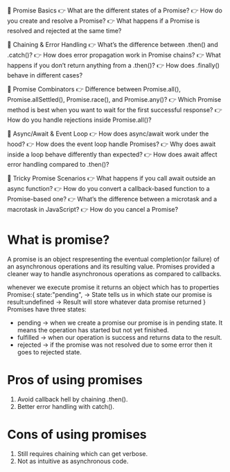 🔹 Promise Basics
👉 What are the different states of a Promise?
👉 How do you create and resolve a Promise?
👉 What happens if a Promise is resolved and rejected at the same time?

🔹 Chaining & Error Handling
👉 What’s the difference between .then() and .catch()?
👉 How does error propagation work in Promise chains?
👉 What happens if you don’t return anything from a .then()?
👉 How does .finally() behave in different cases?

🔹 Promise Combinators
👉 Difference between Promise.all(), Promise.allSettled(), Promise.race(), and Promise.any()?
👉 Which Promise method is best when you want to wait for the first successful response?
👉 How do you handle rejections inside Promise.all()?

🔹 Async/Await & Event Loop
👉 How does async/await work under the hood?
👉 How does the event loop handle Promises?
👉 Why does await inside a loop behave differently than expected?
👉 How does await affect error handling compared to .then()?

🔹 Tricky Promise Scenarios
👉 What happens if you call await outside an async function?
👉 How do you convert a callback-based function to a Promise-based one?
👉 What’s the difference between a microtask and a macrotask in JavaScript?
👉 How do you cancel a Promise?

# What is promise?

A promise is an object respresenting the eventual completion(or failure) of an asynchronous operations and its resulting value. Promises provided a cleaner way to handle asynchronous operations as compared to callbacks.

whenever we execute promise it returns an object which has to properties
Promise:{
state:"pending", -> State tells us in which state our promise is
result:undefined -> Result will store whatever data promise returned
}
Promises have three states:

- pending -> when we create a promise our promise is in pending state. It means the operation has started but not yet finished.
- fulfilled -> when our operation is success and returns data to the result.
- rejected -> if the promise was not resolved due to some error then it goes to rejected state.

# Pros of using promises

1. Avoid callback hell by chaining .then().
2. Better error handling with catch().

# Cons of using promises

1. Still requires chaining which can get verbose.
2. Not as intuitive as asynchronous code.
